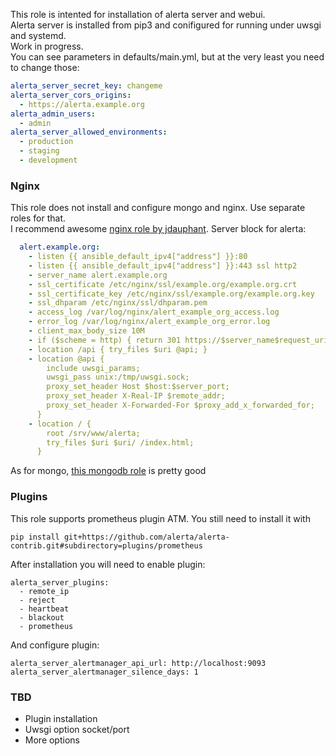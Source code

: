 This role is intented for installation of alerta server and webui.  
Alerta server is installed from pip3 and conifigured for running under uwsgi and systemd.  
Work in progress.  
You can see parameters in defaults/main.yml, but at the very least you need to change those:
```yaml
alerta_server_secret_key: changeme
alerta_server_cors_origins:
  - https://alerta.example.org
alerta_admin_users:
  - admin
alerta_server_allowed_environments:
  - production
  - staging
  - development
```

### Nginx
This role does not install and configure mongo and nginx. Use separate roles for that.  
I recommend awesome [nginx role by jdauphant](https://github.com/jdauphant/ansible-role-nginx). Server block for alerta:
```yaml
  alert.example.org:
    - listen {{ ansible_default_ipv4["address"] }}:80
    - listen {{ ansible_default_ipv4["address"] }}:443 ssl http2
    - server_name alert.example.org
    - ssl_certificate /etc/nginx/ssl/example.org/example.org.crt
    - ssl_certificate_key /etc/nginx/ssl/example.org/example.org.key
    - ssl_dhparam /etc/nginx/ssl/dhparam.pem
    - access_log /var/log/nginx/alert_example_org_access.log
    - error_log /var/log/nginx/alert_example_org_error.log
    - client_max_body_size 10M
    - if ($scheme = http) { return 301 https://$server_name$request_uri; }
    - location /api { try_files $uri @api; }
    - location @api {
        include uwsgi_params;
        uwsgi_pass unix:/tmp/uwsgi.sock;
        proxy_set_header Host $host:$server_port;
        proxy_set_header X-Real-IP $remote_addr;
        proxy_set_header X-Forwarded-For $proxy_add_x_forwarded_for;
      }
    - location / {
        root /srv/www/alerta;
        try_files $uri $uri/ /index.html;
      }
```

As for mongo, [this mongodb role](https://github.com/UnderGreen/ansible-role-mongodb) is pretty good

### Plugins
This role supports prometheus plugin ATM. You still need to install it with 
```
pip install git+https://github.com/alerta/alerta-contrib.git#subdirectory=plugins/prometheus
```

After installation you will need to enable plugin:
```
alerta_server_plugins:
  - remote_ip
  - reject
  - heartbeat
  - blackout
  - prometheus
```
And configure plugin:
```
alerta_server_alertmanager_api_url: http://localhost:9093
alerta_server_alertmanager_silence_days: 1
```

### TBD
* Plugin installation
* Uwsgi option socket/port
* More options
